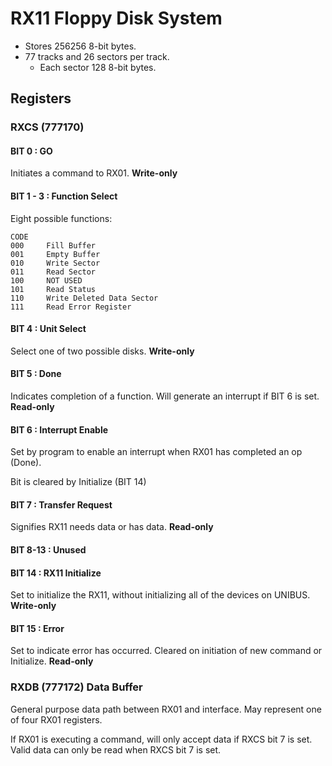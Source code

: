 # RX11 Floppy Disk System

- Stores 256256 8-bit bytes.
- 77 tracks and 26 sectors per track.
    - Each sector 128 8-bit bytes.

## Registers

### RXCS (777170)

#### BIT 0 : GO
Initiates a command to RX01. **Write-only**

#### BIT 1 - 3 : Function Select
Eight possible functions:

    CODE
    000     Fill Buffer
    001     Empty Buffer
    010     Write Sector
    011     Read Sector
    100     NOT USED
    101     Read Status
    110     Write Deleted Data Sector
    111     Read Error Register

#### BIT 4 : Unit Select
Select one of two possible disks. **Write-only**

#### BIT 5 : Done
Indicates completion of a function.
Will generate an interrupt if BIT 6 is set. **Read-only**

#### BIT 6 : Interrupt Enable
Set by program to enable an interrupt when
RX01 has completed an op (Done).

Bit is cleared by Initialize (BIT 14)

#### BIT 7 : Transfer Request
Signifies RX11 needs data or has data. **Read-only**

#### BIT 8-13 : Unused

#### BIT 14 : RX11 Initialize
Set to initialize the RX11, without initializing
all of the devices on UNIBUS. **Write-only**

#### BIT 15 : Error
Set to indicate error has occurred.
Cleared on initiation of new command or Initialize. **Read-only**

### RXDB (777172) Data Buffer
General purpose data path between RX01 and interface.
May represent one of four RX01 registers.

If RX01 is executing a command, will only accept data
if RXCS bit 7 is set. Valid data can only be read when
RXCS bit 7 is set.